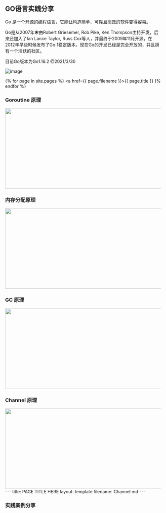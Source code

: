 ## GO语言实践分享

Go 是一个开源的编程语言，它能让构造简单、可靠且高效的软件变得容易。

Go是从2007年末由Robert Griesemer, Rob Pike, Ken Thompson主持开发，后来还加入了Ian Lance Taylor, Russ Cox等人，并最终于2009年11月开源，在2012年早些时候发布了Go 1稳定版本。现在Go的开发已经是完全开放的，并且拥有一个活跃的社区。

目前Go版本为Go1.16.2 @2021/3/30

![image](https://user-images.githubusercontent.com/10111580/112920625-ecfc7c80-913b-11eb-837d-a5c797fa82a6.png)


{% for page in site.pages %}
    <a href={{ page.filename }}>{{ page.title }}</a>
{% endfor %}

### Goroutine 原理
<img src="https://user-images.githubusercontent.com/10111580/112920889-6ac08800-913c-11eb-932c-f56a5eb8ade1.png" width="880" height="260">


### 内存分配原理
<img src="https://user-images.githubusercontent.com/10111580/112920933-7d3ac180-913c-11eb-8f57-da12daac67bf.png" width="880" height="260">


### GC 原理
<img src="https://user-images.githubusercontent.com/10111580/112920705-10bfc280-913c-11eb-93b1-eeea6eb0b726.png" width="880" height="260">


### Channel 原理
<img src="https://user-images.githubusercontent.com/10111580/112921205-f20dfb80-913c-11eb-8d48-5150a7ed6095.png" width="880" height="260">
---
title: PAGE TITLE HERE
layout: template
filename: Channel.md
--- 

### 实践案例分享
